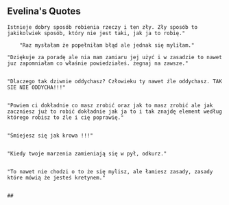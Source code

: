 
## Evelina's Quotes


```
Istnieje dobry sposób robienia rzeczy i ten zły. Zły sposób to jakikolwiek sposób, który nie jest taki, jak ja to robię."

```
```
    "Raz mysłałam że popełniłam błąd ale jednak się myliłam."
```

    "Dziękuje za poradę ale nia mam zamiaru jej użyć i w zasadzie to nawet juz zapomniałam co właśnie powiedziałeś. żegnaj na zawsze."
```
```

    "Dlaczego tak dziwnie oddychasz? Człowieku ty nawet źle oddychasz. TAK SIE NIE ODDYCHA!!!"
```
```


    "Powiem ci dokładnie co masz zrobić oraz jak to masz zrobić ale jak zaczniesz już to robić dokładnie jak ja to i tak znajdę element według którego robisz to źle i cię poprawię."
```
```



    "Śmiejesz się jak krowa !!!"
```
```


    "Kiedy twoje marzenia zamieniają się w pył, odkurz."

```
```

    "To nawet nie chodzi o to że się mylisz, ale łamiesz zasady, zasady które mówią że jesteś kretynem."
```

##


